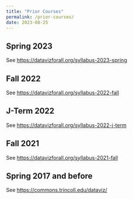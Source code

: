 ```yaml
---
title: "Prior Courses"
permalink: /prior-courses/
date: 2023-08-25
---
```

## Spring 2023
See <https://datavizforall.org/syllabus-2023-spring>

## Fall 2022
See <https://datavizforall.org/syllabus-2022-fall>

## J-Term 2022
See <https://datavizforall.org/syllabus-2022-j-term>

## Fall 2021
See <https://datavizforall.org/syllabus-2021-fall>

## Spring 2017 and before
See <https://commons.trincoll.edu/dataviz/>
